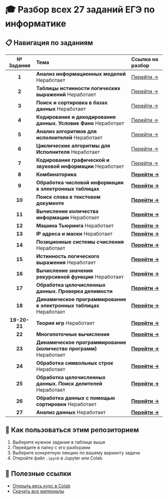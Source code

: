 # 🎓 Разбор всех 27 заданий ЕГЭ по информатике

## 📋 Навигация по заданиям

| № Задания | Тема | Ссылка на разбор |
| :---: | :--- | :--- |
| **1** | **Анализ информационных моделей** Неработает| [Перейти →](./task_01/README.md) |
| **2** | **Таблицы истинности логических выражений** Неработает| [Перейти →](./task_02/README.md) |
| **3** | **Поиск и сортировка в базах данных** Неработает| [Перейти →](./task_03/README.md) |
| **4** | **Кодирование и декодирование данных. Условие Фано** Неработает| [Перейти →](./task_04/README.md) |
| **5** | **Анализ алгоритмов для исполнителей** Неработает| [Перейти →](./task_05/README.md) |
| **6** | **Циклические алгоритмы для Исполнителя** Неработает| [Перейти →](./task_06/README.md) |
| **7** | **Кодирование графической и звуковой информации** Неработает| [Перейти →](./task_07/README.md) |
| **8** | **Комбинаторика** | [**Перейти →**](./Lectures/8/README.md) |
| **9** | **Обработка числовой информации в электронных таблицах** | [**Перейти →**](./Lectures/9/README.md) |
| **10** | **Поиск слова в текстовом документе** | [**Перейти →**](./Lectures/10/main.ipynb) |
| **11** | **Вычисление количества информации** Неработает| [**Перейти →**](./task_11/README.md) |
| **12** | **Машина Тьюринга** Неработает| [**Перейти →**](./task_12/README.md) |
| **13** | **IP адреса и маски** Неработает| [**Перейти →**](./task_13/README.md) |
| **14** | **Позиционные системы счисления** Неработает| [**Перейти →**](./task_14/README.md) |
| **15** | **Истинность логического выражения** Неработает| [**Перейти →**](./task_15/README.md) |
| **16** | **Вычисление значения рекурсивной функции** Неработает| [**Перейти →**](./task_16/README.md) |
| **17** | **Обработка целочисленных данных. Проверка делимости**| [**Перейти →**](./Lectures/17/main.ipynb) |
| **18** | **Динамическое программирование в электронных таблицах** Неработает| [**Перейти →**](./task_18/README.md) |
| **19-20-21** | **Теория игр** Неработает| [**Перейти →**](./task_19_20_21/README.md)|
| **22** | **Многопоточные вычисления** | [**Перейти →**](./Lectures/22/README.ipynb)|
| **23** | **Динамическое программирование (количество программ)** Неработает| [**Перейти →**](./Lectures/23/README.ipynb) |
| **24** | **Обработка символьных строк** Неработает| [**Перейти →**](./task_24/README.md) |
| **25** | **Обработка целочисленных данных. Поиск делителей** Неработает| [**Перейти →**](./task_25/README.md) |
| **26** | **Обработка данных с помощью сортировки** Неработает| [**Перейти →**](./task_26/README.md) |
| **27** | **Анализ данных** Неработает| [**Перейти →**](./task_27/README.md) |

## 🚀 Как пользоваться этим репозиторием

1. Выберите нужное задание в таблице выше
2. Перейдите в папку с его разборами
3. Выберите конкретную лекцию по вашему варианту задачи
4. Откройте файл `.ipynb` в Jupyter или Colab

## 🔗 Полезные ссылки

* [Открыть весь курс в Colab](https://colab.research.google.com/github/ВАШ_ЛОГИН/НАЗВАНИЕ_РЕПОЗИТОРИЯ/)
* [Скачать все материалы](./archive.zip)
